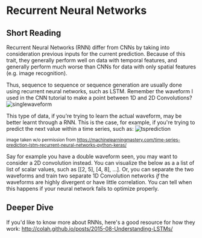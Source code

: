 # Recurrent Neural Networks
## Short Reading
Recurrent Neural Networks (RNN) differ from CNNs by taking into consideration previous inputs for the current prediction. Because of this trait, they generally perform well on data with temporal features, and generally perform much worse than CNNs for data with only spatial features (e.g. image recognition).

Thus, sequence to sequence or sequence generation are usually done using recurrent neural networks, such as LSTM.
Remember the waveform I used in the CNN tutorial to make a point between 1D and 2D Convolutions?
![singlewaveform](https://i.imgur.com/m9mVQSs.png)

This type of data, if you're trying to learn the actual waveform, may be better learnt through a RNN. This is the case, for example, if you're trying to predict the next value within a time series, such as:
![tsprediction](https://i.imgur.com/1QTZnXV.png)

<sub> image taken w/o permission from https://machinelearningmastery.com/time-series-prediction-lstm-recurrent-neural-networks-python-keras/</sub>


Say for example you have a double waveform seen, you may want to consider a 2D convolution instead. You can visualize the below as a a list of list of scalar values, such as [[2, 5], [4, 8], ...]. Or, you can separate the two waveforms and train two separate 1D Convolution networks *if* the waveforms are highly divergent or have little correlation. You can tell when this happens if your neural network fails to optimize properly.
## Deeper Dive
If you'd like to know more about RNNs, here's a good resource for how they work:
http://colah.github.io/posts/2015-08-Understanding-LSTMs/

